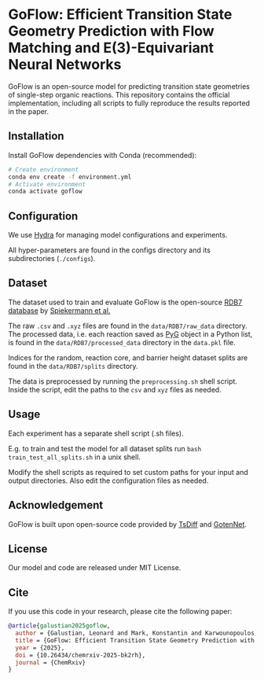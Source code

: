 # GoFlow: Efficient Transition State Geometry Prediction with Flow Matching and E(3)-Equivariant Neural Networks

GoFlow is an open-source model for predicting transition state geometries of single-step organic reactions.
This repository contains the official implementation, including all scripts to fully reproduce the results reported in the paper.

## Installation
Install GoFlow dependencies with Conda (recommended):

```bash
# Create environment
conda env create -f environment.yml
# Activate environment
conda activate goflow
```

## Configuration
We use [Hydra](https://hydra.cc/) for managing model configurations and experiments.

All hyper-parameters are found in the configs directory and its subdirectories (`./configs`).

## Dataset
The dataset used to train and evaluate GoFlow is the open-source [RDB7 database](https://zenodo.org/records/13328872) by [Spiekermann et al.](https://www.nature.com/articles/s41597-022-01529-6)

The raw `.csv` and `.xyz` files are found in the `data/RDB7/raw_data` directory. The processed data, i.e. each reaction saved as [PyG](https://pytorch-geometric.readthedocs.io/) object in a Python list, is found in the `data/RDB7/processed_data` directory in the `data.pkl` file.

Indices for the random, reaction core, and barrier height dataset splits are found in the `data/RDB7/splits` directory.

The data is preprocessed by running the `preprocessing.sh` shell script. Inside the script, edit the paths to the `csv` and `xyz` files as needed.

## Usage
Each experiment has a separate shell script (.sh files).

E.g. to train and test the model for all dataset splits run `bash train_test_all_splits.sh` in a unix shell.

Modify the shell scripts as required to set custom paths for your input and output directories. Also edit the configuration files as needed.

## Acknowledgement

GoFlow is built upon open-source code provided by [TsDiff](https://github.com/seonghann/tsdiff) and [GotenNet](https://github.com/sarpaykent/GotenNet).

## License
Our model and code are released under MIT License.

## Cite

If you use this code in your research, please cite the following paper:

```bibtex
@article{galustian2025goflow,
  author = {Galustian, Leonard and Mark, Konstantin and Karwounopoulos, Johannes and Kovar, Maximilian and Heid, Esther},
  title = {GoFlow: Efficient Transition State Geometry Prediction with Flow Matching and E(3)-Equivariant Neural Networks},
  year = {2025},
  doi = {10.26434/chemrxiv-2025-bk2rh},
  journal = {ChemRxiv}
}
```

